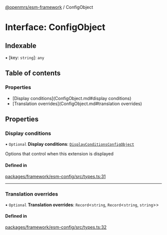 [@openmrs/esm-framework](../API.md) / ConfigObject

# Interface: ConfigObject

## Indexable

▪ [key: `string`]: `any`

## Table of contents

### Properties

- [Display conditions](ConfigObject.md#display conditions)
- [Translation overrides](ConfigObject.md#translation overrides)

## Properties

### Display conditions

• `Optional` **Display conditions**: [`DisplayConditionsConfigObject`](DisplayConditionsConfigObject.md)

Options that control when this extension is displayed

#### Defined in

[packages/framework/esm-config/src/types.ts:31](https://github.com/its-kios09/openmrs-esm-core/blob/main/packages/framework/esm-config/src/types.ts#L31)

___

### Translation overrides

• `Optional` **Translation overrides**: `Record`<`string`, `Record`<`string`, `string`\>\>

#### Defined in

[packages/framework/esm-config/src/types.ts:32](https://github.com/its-kios09/openmrs-esm-core/blob/main/packages/framework/esm-config/src/types.ts#L32)
